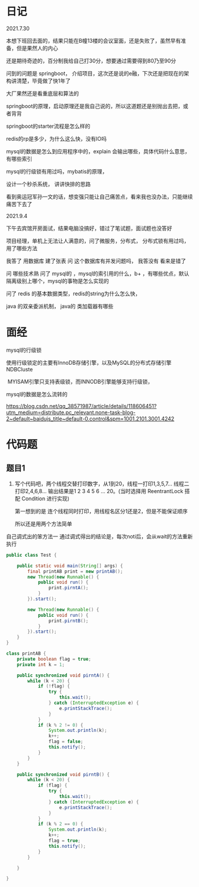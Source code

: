 # 日记

2021.7.30  

本想下班回去面的，结果只能在B幢13楼的会议室面，还是失败了，虽然早有准备，但是果然人的内心

还是期待奇迹的，百分制我给自己打30分，想要通过需要得到80乃至90分

问到的问题是 springboot， 介绍项目，这次还是说的e融，下次还是把现在的架构讲清楚，毕竟做了快1年了

大厂果然还是看重底层和算法的

springboot的原理，启动原理还是我自己说的，所以这道题还是别抛出去把，或者背背

springboot的starter流程是怎么样的

redis的rp是多少，为什么这么快，没有IO吗

mysql的数据是怎么到应用程序中的，explain 会输出哪些，具体代码什么意思，有哪些索引

mysql的行级锁有用过吗，mybatis的原理，

设计一个秒杀系统， 讲讲快排的思路

看到奥运冠军孙一文的话，想变强只能让自己痛苦点，看来我也没办法，只能继续痛苦下去了



2021.9.4

下午去宾馆开房面试，结果电脑没搞好，错过了笔试题，面试题也没答好

项目经理，单机上无法让人满意的，问了微服务，分布式， 分布式锁有用过吗，用了哪些方法

我答了 用数据库 建了张表 问 这个数据库有并发问题吗， 我答没有 看来是错了

问 哪些技术熟 问了 mysql的 ，mysql的索引用的什么，b+ ，有哪些优点，默认隔离级别上哪个，mysql的事物是怎么实现的

问了 redis  的基本数据类型，redis的string为什么怎么快，

java 的双亲委派机制， java的 类加载器有哪些







# 面经

mysql的行级锁

​	使用行级锁定的主要有InnoDB存储引擎，以及MySQL的分布式存储引擎NDBCluste

​	MYISAM引擎只支持表级锁，而INNODB引擎能够支持行级锁，

mysql的数据是怎么流转的

https://blog.csdn.net/qq_38571987/article/details/118606451?utm_medium=distribute.pc_relevant.none-task-blog-2~default~baidujs_title~default-0.control&spm=1001.2101.3001.4242



# 代码题

## 题目1

1. 写个代码吧，两个线程交替打印数字，从1到20，线程一打印1,3,5,7... 线程二打印2,4,6,8... 输出结果是1 2 3 4 5 6 ... 20。(当时选择用 ReentrantLock 搭配 Condition 进行实现)

    第一想到的是 连个线程同时打印，用线程名区分1还是2，但是不能保证顺序

    所以还是用两个方法简单

  自己调式出的笨方法一  通过调式得出的结论是，每次noti后，会从wait的方法重新执行



```java
public class Test {

    public static void main(String[] args) {
        final printAB print = new printAB();
        new Thread(new Runnable() {
            public void run() {
                print.pirntA();
            }
        }).start();

        new Thread(new Runnable() {
            public void run() {
                print.pirntB();
            }
        }).start();
    }
}

class printAB {
    private boolean flag = true;
    private int k = 1;

    public synchronized void pirntA() {
        while (k < 20) {
            if (!flag) {
                try {
                    this.wait();
                } catch (InterruptedException e) {
                    e.printStackTrace();
                }
            }
            if (k % 2 != 0) {
                System.out.println(k);
                k++;
                flag = false;
                this.notify();
            }
        }
    }

    public synchronized void pirntB() {
        while (k < 20) {
            if (flag) {
                try {
                    this.wait();
                } catch (InterruptedException e) {
                    e.printStackTrace();
                }
            }
            if (k % 2 == 0) {
                System.out.println(k);
                k++;
                flag = true;
                this.notify();
            }
        }

    }

}
```